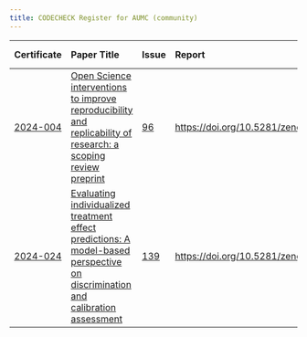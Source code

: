 ```yaml
---
title: CODECHECK Register for AUMC (community)
---
```



|Certificate |Paper Title                                                                                                                     |Issue |Report                                  |Check date |
|:-------|:--------------------------------|:---|:--------------------------|:----------|
|[2024-004](https://codecheck.org.uk/register/certs/2024-004/)|[Open Science interventions to improve reproducibility and replicability of research: a scoping review preprint ](https://doi.org/10.31222/osf.io/a8rmu)|[96](https://github.com/codecheckers/register/issues/96)|https://doi.org/10.5281/zenodo.13364677 |2024-08-01 |
|[2024-024](https://codecheck.org.uk/register/certs/2024-024/)|[Evaluating individualized treatment effect predictions: A model-based perspective on discrimination and calibration assessment ](https://doi.org/10.1002/sim.10186)|[139](https://github.com/codecheckers/register/issues/139)|https://doi.org/10.5281/zenodo.14576035 |2024-12-16 |
